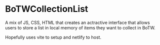 # BoTWCollectionList

A mix of JS, CSS, HTML that creates an actractive interface that allows users to store a list in local memory of items they want to collect in BoTW.

Hopefully uses vite to setup and netlify to host.

